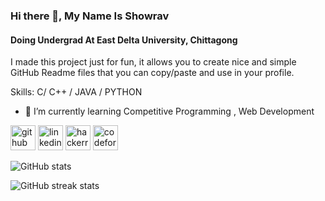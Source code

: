 ### Hi there 👋, My Name Is Showrav
#### Doing Undergrad At East Delta University, Chittagong
I made this project just for fun, it allows you to create nice and simple GitHub Readme files that you can copy/paste and use in your profile.

Skills: C/ C++ / JAVA / PYTHON 

- 🌱 I’m currently learning Competitive Programming , Web Development 


[<img src='https://cdn.jsdelivr.net/npm/simple-icons@3.0.1/icons/github.svg' alt='github' height='40'>](https://github.com/Showrav-Dhar)  [<img src='https://cdn.jsdelivr.net/npm/simple-icons@3.0.1/icons/linkedin.svg' alt='linkedin' height='40'>](https://www.linkedin.com/in/showrav-dhar-649242227//)  [<img src='https://cdn.jsdelivr.net/npm/simple-icons@3.0.1/icons/hackerrank.svg' alt='hackerrank' height='40'>](https://www.hackerrank.com/Showrav_Dhar_99)  [<img src='https://cdn.jsdelivr.net/npm/simple-icons@3.0.1/icons/codeforces.svg' alt='codeforces' height='40'>](https://codeforces.com/profile/dip7890)  

![GitHub stats](https://github-readme-stats.vercel.app/api?username=Showrav-Dhar&show_icons=true)  

![GitHub streak stats](https://streak-stats.demolab.com/?user=Showrav-Dhar)  

